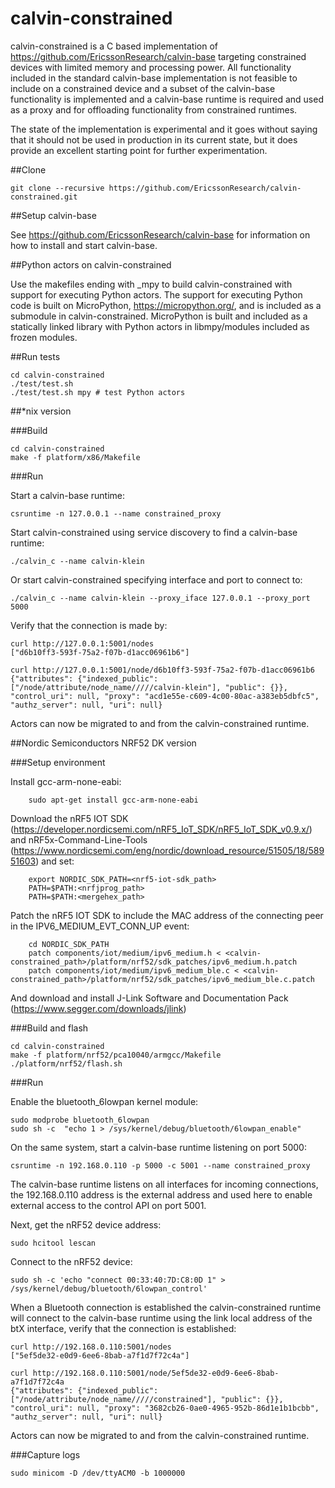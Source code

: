 # calvin-constrained

calvin-constrained is a C based implementation of https://github.com/EricssonResearch/calvin-base targeting constrained devices with limited memory and processing power. All functionality included in the standard calvin-base implementation is not feasible to include on a constrained device and a subset of the calvin-base functionality is implemented and a calvin-base runtime is required and used as a proxy and for offloading functionality from constrained runtimes.

The state of the implementation is experimental and it goes without saying that it should not be used in production in its current state, but it does provide an excellent starting point for further experimentation.

##Clone

    git clone --recursive https://github.com/EricssonResearch/calvin-constrained.git

##Setup calvin-base

See https://github.com/EricssonResearch/calvin-base for information on how to install and start calvin-base.

##Python actors on calvin-constrained

Use the makefiles ending with _mpy to build calvin-constrained with support for executing Python actors. The support for executing Python code is built on MicroPython, https://micropython.org/, and is included as a submodule in calvin-constrained. MicroPython is built and included as a statically linked library with Python actors in libmpy/modules included as frozen modules.

##Run tests

    cd calvin-constrained
    ./test/test.sh
    ./test/test.sh mpy # test Python actors

##*nix version

###Build

    cd calvin-constrained
    make -f platform/x86/Makefile

###Run

Start a calvin-base runtime:

    csruntime -n 127.0.0.1 --name constrained_proxy

Start calvin-constrained using service discovery to find a calvin-base runtime:

    ./calvin_c --name calvin-klein

Or start calvin-constrained specifying interface and port to connect to:

    ./calvin_c --name calvin-klein --proxy_iface 127.0.0.1 --proxy_port 5000

Verify that the connection is made by:

    curl http://127.0.0.1:5001/nodes
    ["d6b10ff3-593f-75a2-f07b-d1acc06961b6"]

    curl http://127.0.0.1:5001/node/d6b10ff3-593f-75a2-f07b-d1acc06961b6
    {"attributes": {"indexed_public": ["/node/attribute/node_name/////calvin-klein"], "public": {}}, "control_uri": null, "proxy": "acd1e55e-c609-4c00-80ac-a383eb5dbfc5", "authz_server": null, "uri": null}

Actors can now be migrated to and from the calvin-constrained runtime.

##Nordic Semiconductors NRF52 DK version

###Setup environment

Install gcc-arm-none-eabi:

        sudo apt-get install gcc-arm-none-eabi

Download the nRF5 IOT SDK (https://developer.nordicsemi.com/nRF5_IoT_SDK/nRF5_IoT_SDK_v0.9.x/) and nRF5x-Command-Line-Tools (https://www.nordicsemi.com/eng/nordic/download_resource/51505/18/58951603) and set:

        export NORDIC_SDK_PATH=<nrf5-iot-sdk_path>
        PATH=$PATH:<nrfjprog_path>
        PATH=$PATH:<mergehex_path>

Patch the nRF5 IOT SDK to include the MAC address of the connecting peer in the IPV6_MEDIUM_EVT_CONN_UP event:

        cd NORDIC_SDK_PATH
        patch components/iot/medium/ipv6_medium.h < <calvin-constrained_path>/platform/nrf52/sdk_patches/ipv6_medium.h.patch
        patch components/iot/medium/ipv6_medium_ble.c < <calvin-constrained_path>/platform/nrf52/sdk_patches/ipv6_medium_ble.c.patch

And download and install J-Link Software and Documentation Pack (https://www.segger.com/downloads/jlink)

###Build and flash

    cd calvin-constrained
    make -f platform/nrf52/pca10040/armgcc/Makefile
    ./platform/nrf52/flash.sh

###Run

Enable the bluetooth_6lowpan kernel module:

    sudo modprobe bluetooth_6lowpan
    sudo sh -c  "echo 1 > /sys/kernel/debug/bluetooth/6lowpan_enable"

On the same system, start a calvin-base runtime listening on port 5000:

    csruntime -n 192.168.0.110 -p 5000 -c 5001 --name constrained_proxy

The calvin-base runtime listens on all interfaces for incoming connections, the 192.168.0.110 address is the external address and used here to enable external access to the control API on port 5001.

Next, get the nRF52 device address:

    sudo hcitool lescan

Connect to the nRF52 device:

    sudo sh -c 'echo "connect 00:33:40:7D:C8:0D 1" > /sys/kernel/debug/bluetooth/6lowpan_control'

When a Bluetooth connection is established the calvin-constrained runtime will connect to the calvin-base runtime using the link local address of the btX interface, verify that the connection is established:

    curl http://192.168.0.110:5001/nodes
    ["5ef5de32-e0d9-6ee6-8bab-a7f1d7f72c4a"]

    curl http://192.168.0.110:5001/node/5ef5de32-e0d9-6ee6-8bab-a7f1d7f72c4a
    {"attributes": {"indexed_public": ["/node/attribute/node_name/////constrained"], "public": {}}, "control_uri": null, "proxy": "3682cb26-0ae0-4965-952b-86d1e1b1bcbb", "authz_server": null, "uri": null}

Actors can now be migrated to and from the calvin-constrained runtime.

###Capture logs

    sudo minicom -D /dev/ttyACM0 -b 1000000
